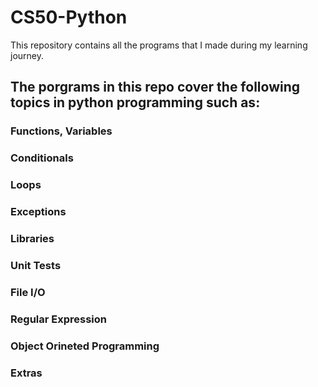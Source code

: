 # CS50-Python

This repository contains all the programs that I made during my learning journey.  

## The porgrams in this repo cover the following topics in python programming such as:
### Functions, Variables
### Conditionals
### Loops
### Exceptions
### Libraries
### Unit Tests
### File I/O
### Regular Expression
### Object Orineted Programming
### Extras
